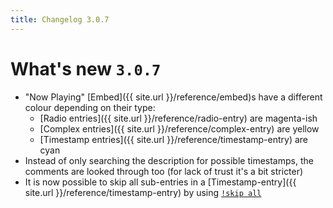 ```yaml
---
title: Changelog 3.0.7
---
```

# What's new `3.0.7`

- "Now Playing" [Embed]({{ site.url }}/reference/embed)s have a different colour depending on their type:
  * [Radio entries]({{ site.url }}/reference/radio-entry) are magenta-ish
  * [Complex entries]({{ site.url }}/reference/complex-entry) are yellow
  * [Timestamp entries]({{ site.url }}/reference/timestamp-entry) are cyan
- Instead of only searching the description for possible timestamps, the comments are looked through too (for lack of trust it's a bit stricter)
- It is now possible to skip all sub-entries in a [Timestamp-entry]({{ site.url }}/reference/timestamp-entry) by using [`!skip all`]()
